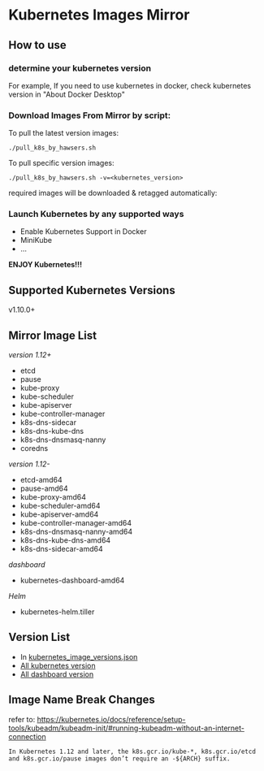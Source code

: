 # Kubernetes Images Mirror


## How to use

### determine your kubernetes version
For example, If you need to use kubernetes in docker, check kubernetes version in "About Docker Desktop"

### Download Images From Mirror by script:
To pull the latest version images:
```
./pull_k8s_by_hawsers.sh
```
To pull specific version images:
```
./pull_k8s_by_hawsers.sh -v=<kubernetes_version>
```
required images will be downloaded & retagged automatically:

### Launch Kubernetes by any supported ways
* Enable Kubernetes Support in Docker
* MiniKube
* ... 

**ENJOY Kubernetes!!!**

## Supported Kubernetes Versions 
v1.10.0+

## Mirror Image List

*version 1.12+*
- etcd
- pause
- kube-proxy
- kube-scheduler
- kube-apiserver
- kube-controller-manager
- k8s-dns-sidecar
- k8s-dns-kube-dns
- k8s-dns-dnsmasq-nanny
- coredns

*version 1.12-*
- etcd-amd64
- pause-amd64
- kube-proxy-amd64
- kube-scheduler-amd64
- kube-apiserver-amd64
- kube-controller-manager-amd64
- k8s-dns-dnsmasq-nanny-amd64
- k8s-dns-kube-dns-amd64
- k8s-dns-sidecar-amd64

*dashboard*
- kubernetes-dashboard-amd64

*Helm*
- kubernetes-helm.tiller


## Version List
* In [kubernetes_image_versions.json](https://raw.githubusercontent.com/hawsers/kubernetes_image_mirrors/master/kubernetes_image_versions.json)
* [All kubernetes version](https://github.com/kubernetes/sig-release/tree/master/releases/)
* [All dashboard version](https://github.com/kubernetes/dashboard/releases)

## Image Name Break Changes
refer to: https://kubernetes.io/docs/reference/setup-tools/kubeadm/kubeadm-init/#running-kubeadm-without-an-internet-connection

```In Kubernetes 1.12 and later, the k8s.gcr.io/kube-*, k8s.gcr.io/etcd and k8s.gcr.io/pause images don’t require an -${ARCH} suffix.```



